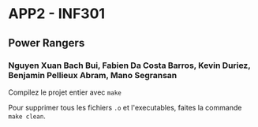 # APP2 - INF301
## Power Rangers
###  Nguyen Xuan Bach Bui, Fabien Da Costa Barros, Kevin Duriez, Benjamin Pellieux Abram, Mano Segransan	

Compilez le projet entier avec `make`

Pour supprimer tous les fichiers `.o` et l'executables, faites la commande `make clean`.

